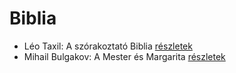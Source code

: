 # Biblia

- Léo Taxil: A szórakoztató Biblia [részletek](_details/%7Bopf.creator%7D.md#id_950)
- Mihail Bulgakov: A Mester és Margarita [részletek](_details/%7Bopf.creator%7D.md#id_275)